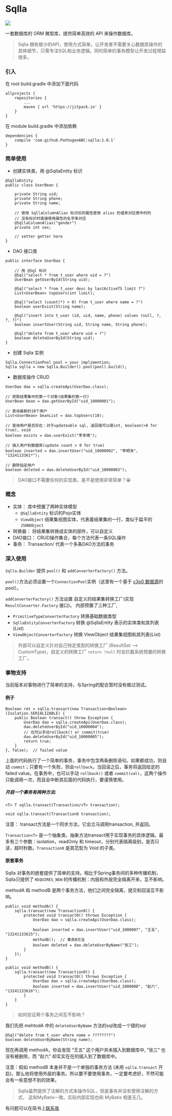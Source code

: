 # Sqlla

[![](https://jitpack.io/v/PathogenABC/sqlla.svg)](https://jitpack.io/#PathogenABC/sqlla)

一套数据库的 ORM 微型库，提供简单高效的 API 来操作数据库。
> Sqlla 拥有极少的API，使用方式简单。让开发者不需要关心数据库操作的具体细节，只需专注SQL和业务逻辑。同时简单的事务模型让开发过程增益很多。

### 引入
在 root build.gradle 中添加下面代码

```
allprojects {
    repositories {
        ...
        maven { url 'https://jitpack.io' }
    }
}
```
在 module build.gradle 中添加依赖

```
dependencies {
    compile 'com.github.PathogenABC:sqlla:1.0.1'
}
```

### 简单使用

* 创建实体类，用 @SqllaEntity 标识

```
@SqllaEntity
public class UserBean {

    private String uid;
    private String phone;
    private String name;

    // 使用 SqllaColumnAlias 标识后的属性使用 alias 的值来对应表中的列
    // 没有标识时直接使用属性的名字来对应
    @SqllaColumnAlias("gender")
    private int sex;

    // setter getter here
}
```

* DAO 接口类

```
public interface UserDao {

    // 用 @Sql 标识
    @Sql("select * from t_user where uid = ?")
    UserBean getUserById(String uid);

    @Sql("select * from t_user desc by lastActiveTS limit ?")
    List<UserBean> topUsers(int limit);

    @Sql("select (count(*) > 0) from t_user where name = ?")
    boolean userExist(String name);

    @Sql("insert into t_user (id, uid, name, phone) values (null, ?, ?, ?)")
    boolean insertUser(String uid, String name, String phone);

    @Sql("delete from t_user where uid = ?")
    boolean deleteUserById(String uid);
}
```

* 创建 Sqlla 实例

```
Sqlla.ConnectionPool pool = your implimention;
Sqlla sqlla = new Sqlla.Builder().pool(pool).build();
```

* 数据库操作 CRUD

```
UserDao dao = sqlla.createApi(UserDao.class);

// 获取结果集中的第一个对象(结果集的第一行)
UserBean bean = dao.getUserById("uid_10000001");

// 查询最新的10个用户
List<UserBean> beanList = dao.topUsers(10);

// 查询用户是否存在：对于updateable sql, 返回值可以是int, boolean(>0 for true), void
boolean exists = dao.userExist("李多情");

// 插入用户到数据库(update count > 0 for true)
boolean inserted = dao.insertUser("uid_10000002", "李明洙", "1324113361*");

// 删除指定用户
boolean deleted = dao.deleteUserById("uid_10000003");
```
> DAO接口不需要任何的实现类，是不是使用非常简单？😁

### 概念

* 实体： 库中预置了两种实体模型
    * `@SqllaEntity` 标识的Pojo实体
    * `ViewObject` 结果集视图实体，代表着结果集的一行，类似于扁平的 `JSONObject`
* 转换器： 将结果集转换成实体的部件，可以自定义
* DAO接口： CRUD操作集合，每个方法代表一条SQL操作
* 事务： Transaction/<T> 代表一个多条DAO方法的事务


### 深入使用

  `Sqlla.Builder` 提供 `pool()` 和 `addConverterFactory()` 方法。

  `pool()`方法必须设置一个`ConnectionPool`实例（这里有一个基于 [c3p0 数据源](https://github.com/PathogenABC/sqlla-pool-c3p0)的 pool）。

  `addConverterFactory()` 方法设置 自定义的结果集转换工厂(实现 `ResultConverter.Factory` 接口)。 内部预置了三种工厂,

  * `PrimitiveTypeConverterFactory`	    转换基础数据类型
  * `SqllaEntityConverterFactory`      转换 @SqllaEntity 表示的实体类和其列表(List)
  * `ViewObjectConverterFactory`       转换 ViewObject 结果集视图和其列表(List<ViewObject>)

> 外部可以自定义针对自己特定类型的转换工厂 (ResultSet --> CustomType)，自定义的转换工厂 `return !null` 时会拦截系统预置的转换工厂。


### 事物支持

当前版本对事物进行了简单的支持，与Spring的配合暂时没有做过测试。

#### 例子

```
Boolean ret = sqlla.transact(new Transaction<Boolean>(Isolation.SERIALIZABLE) {
    public Boolean transact() throw Exception {
        UserDao dao = sqlla.createApi(UserDao.class);
        dao.deleteUserById("uid_10000004");
        // 也可以手动rollback() or commit(true)
        dao.deleteUserById("uid_10000005");
        return true;
    }
}, false);	// failed value
```

上面的代码执行了一个简单的事务，事务中包含两条删除语句。如果都成功，则自动 `commit`；只要有一个失败，则会`rollback`。当回滚之后，事务将返回给定的 failed value。在事务中，也可以手动  `rollback()` 或者 `commit(val)`，这两个操作只能调用一次，而且会中断其后面的代码执行，要谨慎使用。

##### 开启一个事务有两种方法:

`<T> T sqlla.transact(Transaction/<T> transaction);`

`void sqlla.transact(Transaction0 transaction);`

注意： transact方法是一个同步方法，它会立马调用transaction, 并返回。

`Transaction<T>` 是一个抽象类，抽象方法transact用于实现事务的具体逻辑。最多有三个参数：isolation，readOnly 和 timeout，分别代表隔离级别，是否只读，超时秒数。`Transaction0` 是其范型为 Void 的子类。

#### 嵌套事务

Sqlla 对事务的嵌套提供了简单的支持。相比于Spring事务间的多种传播机制，Sqlla只提供了 `REQUIRES_NEW` 的传播机制：内层和外层完全隔离开来，互不影响。

methodA 和 methodB 是两个事务方法，他们之间完全隔离，提交和回滚互不影响。

```
public void methodA() {
    sqlla.transact(new Transaction0() {
        protected void transact0() throws Exception {
            UserDao dao = sqlla.createApi(UserDao.class);

            boolean inserted = dao.insertUser("uid_1000007", "王五", "13241133615");
            methodB();  // 事务B方法
            boolean deleted = dao.deleteUserByName("张三");
        }
    });
}

public void methodB() {
    sqlla.transact(new Transaction0() {
        protected void transact0() throws Exception {
            UserDao dao = sqlla.createApi(UserDao.class);
            boolean inserted = dao.insertUser("uid_1000008", "赵六", "13241133616");
        }
    }
}
```

> 如何验证两个事务之间互不影响？

我们先把 mehtodA 中的 `deleteUserByName` 方法的sql改成一个错的sql

```
@Sql("delete from t_user where name = ????????")
boolean deleteUserByName(String name);
```

现在再调用 methodA，你会发现 “王五” 这个用户并未插入到数据库中, “张三” 也没有被删除，而 “赵六” 却实实在在的插入到了数据库中。

注意：假如 methodB 本身并不是一个单独的事务方法 (未用 `sqlla.transact` 开启)，那么他将使用外层的事务。所以要不要使用事务，一定要考虑好，不然可能会有一些意想不到的效果。

> Sqlla虽然提供了注解的方式来操作SQL，但是事务并没有使用注解的方式， 这和MyBatis一致。实际内部实现也和 MyBatis 相差无几。


有问题可以在简书上[联系我](http://www.jianshu.com/u/4c0007dc5b43)
